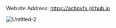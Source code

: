Website Address: https://achovfx.github.io

![Untitled-2](https://github.com/achovfx/achovfx.github.io/assets/89105046/ced3ce96-7274-4993-9655-7ac2ca59a969)
